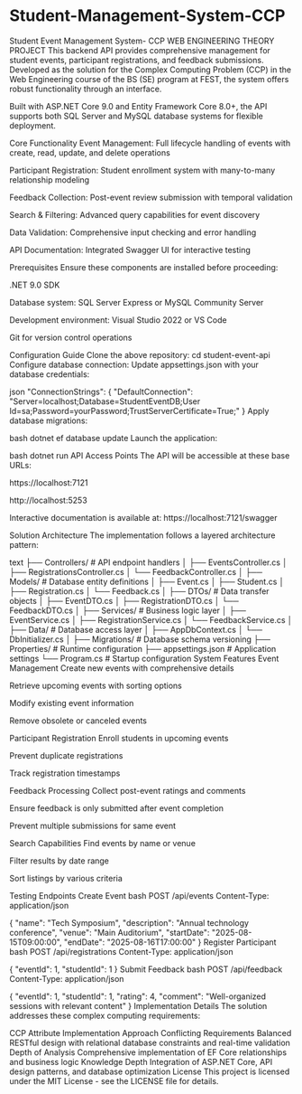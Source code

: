 # Student-Management-System-CCP
Student Event Management System- CCP WEB ENGINEERING THEORY PROJECT 
This backend API provides comprehensive management for student events, participant registrations, and feedback submissions. Developed as the solution for the Complex Computing Problem (CCP) in the Web Engineering course of the BS (SE) program at FEST, the system offers robust functionality through an interface.

Built with ASP.NET Core 9.0 and Entity Framework Core 8.0+, the API supports both SQL Server and MySQL database systems for flexible deployment.

Core Functionality
Event Management: Full lifecycle handling of events with create, read, update, and delete operations

Participant Registration: Student enrollment system with many-to-many relationship modeling

Feedback Collection: Post-event review submission with temporal validation

Search & Filtering: Advanced query capabilities for event discovery

Data Validation: Comprehensive input checking and error handling

API Documentation: Integrated Swagger UI for interactive testing

Prerequisites
Ensure these components are installed before proceeding:

.NET 9.0 SDK

Database system: SQL Server Express or MySQL Community Server

Development environment: Visual Studio 2022 or VS Code

Git for version control operations

Configuration Guide
Clone the above repository:
cd student-event-api
Configure database connection:
Update appsettings.json with your database credentials:

json
"ConnectionStrings": {
  "DefaultConnection": "Server=localhost;Database=StudentEventDB;User Id=sa;Password=yourPassword;TrustServerCertificate=True;"
}
Apply database migrations:

bash
dotnet ef database update
Launch the application:

bash
dotnet run
API Access Points
The API will be accessible at these base URLs:

https://localhost:7121

http://localhost:5253

Interactive documentation is available at:
https://localhost:7121/swagger

Solution Architecture
The implementation follows a layered architecture pattern:

text
├── Controllers/          # API endpoint handlers
│   ├── EventsController.cs
│   ├── RegistrationsController.cs
│   └── FeedbackController.cs
│
├── Models/               # Database entity definitions
│   ├── Event.cs
│   ├── Student.cs
│   ├── Registration.cs
│   └── Feedback.cs
│
├── DTOs/                 # Data transfer objects
│   ├── EventDTO.cs
│   ├── RegistrationDTO.cs
│   └── FeedbackDTO.cs
│
├── Services/             # Business logic layer
│   ├── EventService.cs
│   ├── RegistrationService.cs
│   └── FeedbackService.cs
│
├── Data/                 # Database access layer
│   ├── AppDbContext.cs
│   └── DbInitializer.cs
│
├── Migrations/           # Database schema versioning
├── Properties/           # Runtime configuration
├── appsettings.json      # Application settings
└── Program.cs            # Startup configuration
System Features
Event Management
Create new events with comprehensive details

Retrieve upcoming events with sorting options

Modify existing event information

Remove obsolete or canceled events

Participant Registration
Enroll students in upcoming events

Prevent duplicate registrations

Track registration timestamps

Feedback Processing
Collect post-event ratings and comments

Ensure feedback is only submitted after event completion

Prevent multiple submissions for same event

Search Capabilities
Find events by name or venue

Filter results by date range

Sort listings by various criteria

Testing Endpoints
Create Event
bash
POST /api/events
Content-Type: application/json

{
  "name": "Tech Symposium",
  "description": "Annual technology conference",
  "venue": "Main Auditorium",
  "startDate": "2025-08-15T09:00:00",
  "endDate": "2025-08-16T17:00:00"
}
Register Participant
bash
POST /api/registrations
Content-Type: application/json

{
  "eventId": 1,
  "studentId": 1
}
Submit Feedback
bash
POST /api/feedback
Content-Type: application/json

{
  "eventId": 1,
  "studentId": 1,
  "rating": 4,
  "comment": "Well-organized sessions with relevant content"
}
Implementation Details
The solution addresses these complex computing requirements:

CCP Attribute	Implementation Approach
Conflicting Requirements	Balanced RESTful design with relational database constraints and real-time validation
Depth of Analysis	Comprehensive implementation of EF Core relationships and business logic
Knowledge Depth	Integration of ASP.NET Core, API design patterns, and database optimization
License
This project is licensed under the MIT License - see the LICENSE file for details.
